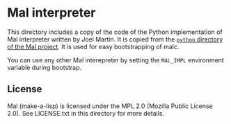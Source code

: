 # Mal interpreter

This directory includes a copy of the code of the Python implementation of Mal
interpreter written by Joel Martin. It is copied from the [`python` directory of
the Mal project](https://github.com/kanaka/mal/tree/master/impls/python).  It is used
for easy bootstrapping of malc.

You can use any other Mal interepreter by setting the `MAL_IMPL` environment
variable during bootstrap.

## License

Mal (make-a-lisp) is licensed under the MPL 2.0 (Mozilla Public License 2.0).
See LICENSE.txt in this directory for more details.
